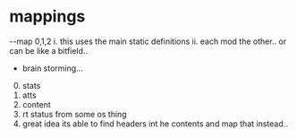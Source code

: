 # mappings
--map 0,1,2
i. this uses the main static definitions
ii. each mod the other..  or can be like a bitfield..
- brain storming... 
0. stats
1. atts
2. content
3. rt status from some os thing
4. great idea its able to find headers int he contents and map that instead.. 

